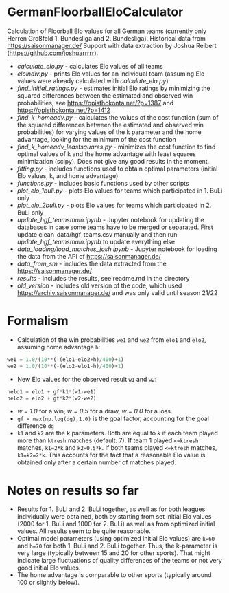 # GermanFloorballEloCalculator
Calculation of Floorball Elo values for all German teams (currently only Herren Großfeld 1. Bundesliga and 2. Bundesliga). Historical data from https://saisonmanager.de/
Support with data extraction by Joshua Reibert (https://github.com/joshuarrrrr).

- *calculate_elo.py* - calculates Elo values of all teams
- *eloindiv.py* - prints Elo values for an individual team (assuming Elo values were already calculated with *calculate_elo.py*)
- *find_initial_ratings.py* - estimates initial Elo ratings by minimizing the squared differences between the estimated and observed win probabilities, see https://opisthokonta.net/?p=1387 and https://opisthokonta.net/?p=1412
- *find_k_homeadv.py* - calculates the values of the cost function (sum of the squared differences between the estimated and observed win probabilities) for varying values of the k parameter and the home advantage, looking for the minimum of the cost function
- *find_k_homeadv_leastsquares.py* - minimizes the cost function to find optimal values of k and the home advantage with least squares minimization (scipy). Does not give any good results in the moment.
- *fitting.py* - includes functions used to obtain optimal parameters (initial Elo values, k, and home advantage)
- *functions.py* - includes basic functions used by other scripts
- *plot_elo_1buli.py* - plots Elo values for teams which participated in 1. BuLi only
- *plot_elo_2buli.py* - plots Elo values for teams which participated in 2. BuLi only
- *update_hgf_teamsmain.ipynb* - Jupyter notebook for updating the databases in case some teams have to be merged or separated. First update clean_data/hgf_teams.csv manually and then run *update_hgf_teamsmain.ipynb* to update everything else
- *data_loading/load_matches_josh.ipynb* - Jupyter notebook for loading the data from the API of https://saisonmanager.de/
- *data_from_sm* - includes the data extracted from the https://saisonmanager.de/
- *results* - includes the results, see readme.md in the directory
- *old_version* - includes old version of the code, which used https://archiv.saisonmanager.de/ and was only valid until season 21/22

# Formalism
- Calculation of the win probabilities `we1` and `we2` from `elo1` and `elo2`, assuming home advantage `h`: 
```python
we1 = 1.0/(10**(-(elo1-elo2+h)/400)+1)
we2 = 1.0/(10**(-(elo2-elo1-h)/400)+1)
```
- New Elo values for the observed result `w1` and `w2`:
```python
nelo1 = elo1 + gf*k1*(w1-we1)
nelo2 = elo2 + gf*k2*(w2-we2)
```
- *w = 1.0* for a win, *w = 0.5* for a draw, *w = 0.0* for a loss.
- `gf = max(np.log(dg),1.0)` is the goal factor, accounting for the goal difference `dg`
- `k1` and `k2` are the k parameters. Both are equal to *k* if each team played more than `ktresh` matches (default: 7). If team 1 played `<=ktresh` matches, `k1=2*k` and `k2=0.5*k`. If both teams played `<=ktresh` matches, `k1=k2=2*k`. This accounts for the fact that a reasonable Elo value is obtained only after a certain number of matches played.

# Notes on results so far
- Results for 1. BuLi and 2. BuLi together, as well as for both leagues individually were obtained, both by starting from set initial Elo values (2000 for 1. BuLi and 1000 for 2. BuLi) as well as from optimized initial values. All results seem to be quite reasonable.
- Optimal model parameters (using optimized initial Elo values) are `k=60` and `h=70` for both 1. BuLi and 2. BuLi together. Thus, the k-parameter is very large (typically between 15 and 20 for other sports). That might indicate large fluctuations of quality differences of the teams or not very good initial Elo values.
- The home advantage is comparable to other sports (typically around 100 or slightly below).
